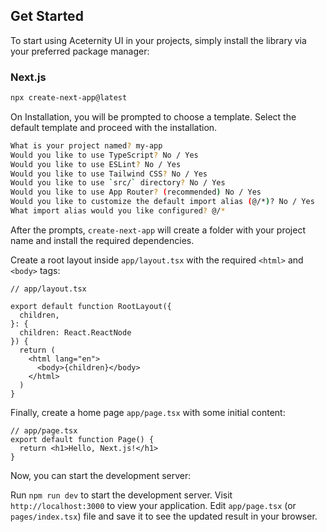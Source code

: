 ## Get Started

To start using Aceternity UI in your projects, simply install the library via your preferred package manager:

### Next.js

```bash
npx create-next-app@latest
```
On Installation, you will be prompted to choose a template. Select the default template and proceed with the installation.

```bash
What is your project named? my-app
Would you like to use TypeScript? No / Yes
Would you like to use ESLint? No / Yes
Would you like to use Tailwind CSS? No / Yes
Would you like to use `src/` directory? No / Yes
Would you like to use App Router? (recommended) No / Yes
Would you like to customize the default import alias (@/*)? No / Yes
What import alias would you like configured? @/*

```
After the prompts, `create-next-app` will create a folder with your project name and install the required dependencies.

Create a root layout inside `app/layout.tsx` with the required `<html>` and ``<body>`` tags:

```tsx
// app/layout.tsx

export default function RootLayout({
  children,
}: {
  children: React.ReactNode
}) {
  return (
    <html lang="en">
      <body>{children}</body>
    </html>
  )
}
```
Finally, create a home page `app/page.tsx` with some initial content:

```tsx
// app/page.tsx
export default function Page() {
  return <h1>Hello, Next.js!</h1>
}
```
Now, you can start the development server:

Run `npm run dev` to start the development server.
Visit `http://localhost:3000` to view your application.
Edit `app/page.tsx` (or `pages/index.tsx`) file and save it to see the updated result in your browser.




